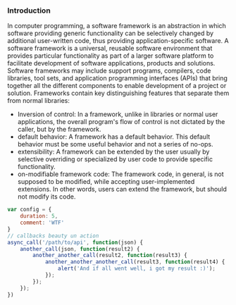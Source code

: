 ### Introduction
In computer programming, a software framework is an abstraction in which software providing generic functionality can be selectively changed by additional user-written code, thus providing application-specific software. A software framework is a universal, reusable software environment that provides particular functionality as part of a larger software platform to facilitate development of software applications, products and solutions. Software frameworks may include support programs, compilers, code libraries, tool sets, and application programming interfaces (APIs) that bring together all the different components to enable development of a project or solution.
Frameworks contain key distinguishing features that separate them from normal libraries:
- Inversion of control: In a framework, unlike in libraries or normal user applications, the overall program's flow of control is not dictated by the caller, but by the framework.
- default behavior: A framework has a default behavior. This default behavior must be some useful behavior and not a series of no-ops.
- extensibility: A framework can be extended by the user usually by selective overriding or specialized by user code to provide specific functionality.
- on-modifiable framework code: The framework code, in general, is not supposed to be modified, while accepting user-implemented extensions. In other words, users can extend the framework, but should not modify its code.

```js
var config = {
    duration: 5,
    comment: 'WTF'
}
// callbacks beauty un action
async_call('/path/to/api', function(json) {
    another_call(json, function(result2) {
        another_another_call(result2, function(result3) {
            another_another_another_call(result3, function(result4) {
                alert('And if all went well, i got my result :)');
            });
        });
    });
}) 
```

